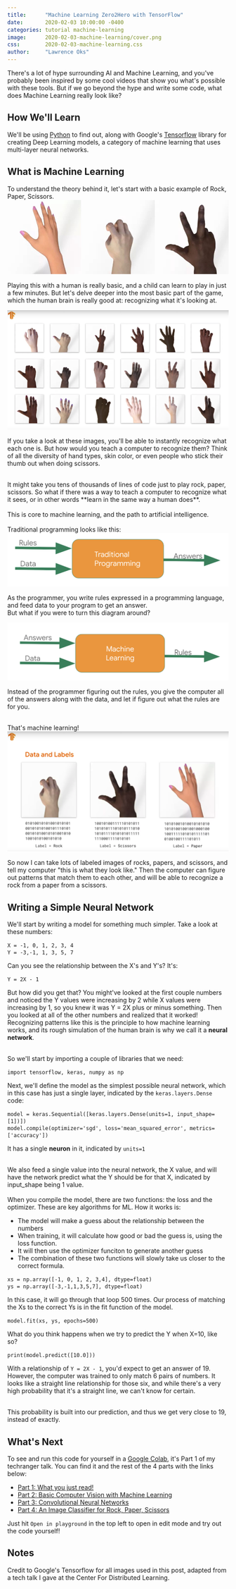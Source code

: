 ```yaml
---
title:      "Machine Learning Zero2Hero with TensorFlow"
date:       2020-02-03 10:00:00 -0400
categories: tutorial machine-learning
image:      2020-02-03-machine-learning/cover.png
css:        2020-02-03-machine-learning.css
author:     "Lawrence Oks"
---
```


There's a lot of hype surrounding AI and Machine Learning, and you've probably been inspired by some cool videos that show you what's possible with these tools. But if we go beyond the hype and write some code, what does Machine Learning really look like? 

## How We'll Learn

We'll be using [Python](https://www.python.org/about/gettingstarted/) to find out, along with Google's [Tensorflow](https://www.tensorflow.org/install) library for creating Deep Learning models, a category of machine learning that uses multi-layer neural networks.

## What is Machine Learning

To understand the theory behind it, let's start with a basic example of Rock, Paper, Scissors.
<img src="/assets/images/blog-imgs/2020-02-03-machine-learning/1.jpg" class="" alt="3 Rock, Paper, Scissors Hands" title="3 Rock, Paper, Scissors Hands">

Playing this with a human is really basic, and a child can learn to play in just a few minutes. But let's delve deeper into the most basic part of the game, which the human brain is really good at: recognizing what it's looking at. 

<img src="/assets/images/blog-imgs/2020-02-03-machine-learning/2.png" class="" alt="A bunch of Rock, Paper, Scissors Hands" title="A bunch of Rock, Paper, Scissors Hands">

If you take a look at these images, you'll be able to instantly recognize what each one is. But how would you teach a computer to recognize them? Think of all the diversity of hand types, skin color, or even people who stick their thumb out when doing scissors.
<div><br /></div>
It might take you tens of thousands of lines of code just to play rock, paper, scissors. So what if there was a way to teach a computer to recognize what it sees, or in other words **learn in the same way a human does**. 
<div><br /></div>
This is core to machine learning, and the path to artificial intelligence.
<div><br /></div>
Traditional programming looks like this:

<img src="/assets/images/blog-imgs/2020-02-03-machine-learning/3.png" class="" alt="Traditional Programming Diagram" title="Traditional Programming Diagram">

As the programmer, you write rules expressed in a programming language, and feed data to your program to get an answer.  
But what if you were to turn this diagram around?

<img src="/assets/images/blog-imgs/2020-02-03-machine-learning/4.png" class="" alt="Machine Learning Diagram" title="Machine Learning Diagram">

Instead of the programmer figuring out the rules, you give the computer all of the answers along with the data, and let if figure out what the rules are for you. 
<div><br /></div>
That's machine learning!  

<img src="/assets/images/blog-imgs/2020-02-03-machine-learning/5.png" class="" alt="Labeled Hand Data" title="Labeled Hand Data">

So now I can take lots of labeled images of rocks, papers, and scissors, and tell my computer "this is what they look like." Then the computer can figure out patterns that match them to each other, and will be able to recognize a rock from a paper from a scissors. 

## Writing a Simple Neural Network
We'll start by writing a model for something much simpler. Take a look at these numbers: 

<div class="code-sample">
<pre><code class="language-markup">X = -1, 0, 1, 2, 3, 4
Y = -3,-1, 1, 3, 5, 7
</code></pre>
</div>

Can you see the relationship between the X's and Y's? It's: 

<div class="code-sample">
<pre><code class="language-markup">Y = 2X - 1
</code></pre>
</div>

But how did you get that? You might've looked at the first couple numbers and noticed the Y values were increasing by 2 while X values were increasing by 1, so you knew it was Y = 2X plus or minus something. Then you looked at all of the other numbers and realized that it worked! Recognizing patterns like this is the principle to how machine learning works, and its rough simulation of the human brain is why we call it a **neural network**. 
<div><br /></div>
So we'll start by importing a couple of libraries that we need: 

<div class="code-sample">
<pre><code class="language-markup">import tensorflow, keras, numpy as np
</code></pre>
</div>

Next, we'll define the model as the simplest possible neural network, which in this case has just a single layer, indicated by the ```keras.layers.Dense``` code:

<div class="code-sample">
<pre><code class="language-markup">model = keras.Sequential([keras.layers.Dense(units=1, input_shape=[1])])
model.compile(optimizer='sgd', loss='mean_squared_error', metrics=['accuracy'])
</code></pre>
</div>

It has a single **neuron** in it, indicated by ```units=1```
<div><br /></div>
We also feed a single value into the neural network, the X value, and will have the network predict what the Y should be for that X, indicated by input_shape being 1 value.
<div><br /></div>
When you compile the model, there are two functions: the loss and the optimizer. These are key algorithms for ML. How it works is:

* The model will make a guess about the relationship between the numbers
* When training, it will calculate how good or bad the guess is, using the loss function.
* It will then use the optimizer funciton to generate another guess
* The combination of these two functions will slowly take us closer to the correct formula.

<div class="code-sample">
<pre><code class="language-markup">xs = np.array([-1, 0, 1, 2, 3,4], dtype=float)
ys = np.array([-3,-1,1,3,5,7], dtype=float)
</code></pre>
</div>

In this case, it will go through that loop 500 times. Our process of matching the Xs to the correct Ys is in the fit function of the model.

<div class="code-sample">
<pre><code class="language-markup">model.fit(xs, ys, epochs=500)
</code></pre>
</div>

What do you think happens when we try to predict the Y when X=10, like so?

<div class="code-sample">
<pre><code class="language-markup">print(model.predict([10.0]))
</code></pre>
</div>

With a relationship of ```Y = 2X - 1```, you'd expect to get an answer of 19. However, the computer was trained to only match 6 pairs of numbers. It looks like a straight line relationship for those six, and while there's a very high probability that it's a straight line, we can't know for certain.
<div><br /></div>
This probability is built into our prediction, and thus we get very close to 19, instead of exactly.

## What's Next
To see and run this code for yourself in a [Google Colab](https://colab.research.google.com/notebooks/intro.ipynb), it's Part 1 of my techranger talk. You can find it and the rest of the 4 parts with the links below: 

* [Part 1: What you just read!](https://colab.research.google.com/drive/1mIvZkVHfozbvBvCDb4ch8oNG93kKe1en)
* [Part 2: Basic Computer Vision with Machine Learning](https://colab.research.google.com/drive/1ahLsZHqmvPcq1ws78PE6Hd7khHOhrrer)
* [Part 3: Convolutional Neural Networks](https://colab.research.google.com/drive/1VO7mrjNCVSzWDoOrEZAnKkGdhSECJE_r)
* [Part 4: An Image Classifier for Rock, Paper, Scissors](https://colab.research.google.com/drive/1lEiOP8Ci78aWpDEGZRYUTGQCrAJLTehE)

Just hit ```Open in playground``` in the top left to open in edit mode and try out the code yourself!

## Notes
Credit to Google's Tensorflow for all images used in this post, adapted from a tech talk I gave at the Center For Distributed Learning. 
<div><br /></div>